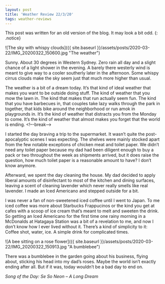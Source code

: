 ```yaml
---
layout: post
title: 'Weather Review 22/3/20'
tags: weather-reviews
---
```

This post was written for an old version of the blog. It may look a bit odd.
{: .notice}

![The sky with whispy clouds]({{ site.baseurl }}/assets/posts/2020-03-22/IMG_20200322_150600.jpg "The weather")

Sunny. About 30 degrees in Western Sydney. Zero rain all day and a slight chance of a light shower in the evening. A barely there westerly wind is meant to give way to a cooler southerly later in the afternoon. Some whispy cirrus clouds make the sky seem just that much more higher than usual.

The weather is a bit of a dream today. It’s that kind of ideal weather that makes you want to be outside doing stuff. The kind of weather that you mow the lawn in. The kind that makes that run actually seem fun. The kind that you have barbecues in, that couples take lazy walks through the park in together, that kids bike around the neighborhood or run amok in playgrounds in. It’s the kind of weather that distracts you from the Monday to come. It’s the kind of weather that almost makes you forget that the world is ending.
<!–-break-–>

I started the day braving a trip to the supermarket. It wasn’t quite the post-apocalyptic scenes I was expecting. The shelves were mainly stocked apart from the few notable exceptions of chicken meat and toilet paper. We didn’t need any toilet paper because my dad had been diligent enough to buy a pack or two throughout the week as shipments arrived, but it does raise the question, how much toilet paper is a reasonable amount to have? I don’t know anymore.

Afterward, we spent the day cleaning the house. My dad decided to apply liberal amounts of disinfectant to most of the kitchen and dining surfaces, leaving a scent of cleaning lavender which never really smells like real lavender. I made an Iced Americano and stepped outside for a bit.

I was never a fan of non-sweetened iced coffee until I went to Japan. To me iced coffee was more about Starbucks Frappucinos or the kind you get at cafes with a scoop of ice cream that’s meant to melt and sweeten the drink. So getting an Iced Americano for the first time one rainy morning in a McDonalds at Hatagaya Station was a bit of a revelation to me, and now I don’t know how I ever lived without it. There’s a kind of simplicity to it: Coffee shot, water, ice. A simple drink for complicated times.

![A bee sitting on a rose flower]({{ site.baseurl }}/assets/posts/2020-03-22/IMG_20200322_150913.jpg "A bumblebee")


There was a bumblebee in the garden going about his business, flying about, sticking his head into my dad’s roses. Maybe the world isn’t exactly ending after all. But if it was, today wouldn’t be a bad day to end on.

_Song of the Day: Se So Neon – A Long Dream_
